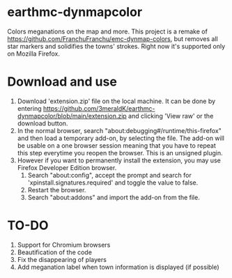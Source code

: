 # earthmc-dynmapcolor
Colors meganations on the map and more. This project is a remake of https://github.com/FranchuFranchu/emc-dynmap-colors, but removes all star markers and solidifies the towns' strokes. Right now it's supported only on Mozilla Firefox.

# Download and use
1. Download 'extension.zip' file on the local machine. It can be done by entering https://github.com/3meraldK/earthmc-dynmapcolor/blob/main/extension.zip and clicking 'View raw' or the download button.
2. In the normal browser, search "about:debugging#/runtime/this-firefox" and then load a temporary add-on, by selecting the file. The add-on will be usable on a one browser session meaning that you have to repeat this step everytime you reopen the browser. This is an unsigned plugin.
3. However if you want to permanently install the extension, you may use Firefox Developer Edition browser.
    1. Search "about:config", accept the prompt and search for 'xpinstall.signatures.required' and toggle the value to false.
    2. Restart the browser.
    3. Search "about:addons" and import the add-on from the file.
     
# TO-DO
1. Support for Chromium browsers
2. Beautification of the code
3. Fix the disappearing of players
4. Add meganation label when town information is displayed (if possible)